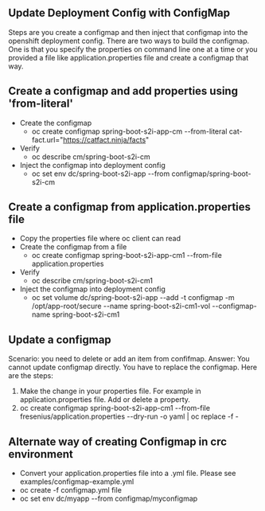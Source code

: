 ## Update Deployment Config with ConfigMap

Steps are you create a configmap and then inject that configmap into the openshift deployment config. There are two ways to build the configmap. One is that you specify the properties on command line one at a time or you provided a file like application.properties file and create a configmap that way. 

## Create a configmap and add properties using 'from-literal'

  - Create the configmap
    - oc create configmap spring-boot-s2i-app-cm --from-literal cat-fact.url="https://catfact.ninja/facts"
  - Verify 
    - oc describe cm/spring-boot-s2i-cm
  - Inject the configmap into deployment config
    - oc set env dc/spring-boot-s2i-app --from configmap/spring-boot-s2i-cm

## Create a configmap from application.properties file

  - Copy the properties file where oc client can read
  - Create the configmap from a file
    - oc create configmap spring-boot-s2i-app-cm1 --from-file application.properties
  - Verify 
    - oc describe cm/spring-boot-s2i-cm1
  - Inject the configmap into deployment config
    - oc set volume dc/spring-boot-s2i-app --add -t configmap -m /opt/app-root/secure --name spring-boot-s2i-cm1-vol --configmap-name spring-boot-s2i-cm1

 ## Update a configmap 
  Scenario:  you need to delete or add an item from confifmap. 
  Answer: You cannot update configmap directly. You have to replace the configmap.
  Here are the steps:
  1. Make the change in your properties file. For example in application.properties file. Add or delete a property. 
  2. oc create configmap spring-boot-s2i-app-cm1 --from-file fresenius/application.properties --dry-run -o yaml | oc replace -f -
  
## Alternate way of creating Configmap in crc environment

 - Convert your application.properties file into a .yml file. Please see examples/configmap-example.yml 
 - oc create -f configmap.yml file
 - oc set env dc/myapp --from configmap/myconfigmap
 
 

